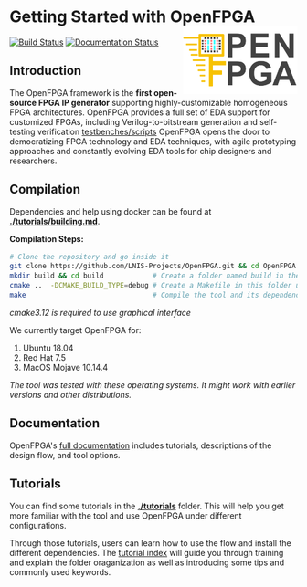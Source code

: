 # Getting Started with OpenFPGA <img src="./docs/source/figures/OpenFPGA_logo.png" width="200" align="right">
[![Build Status](https://travis-ci.org/LNIS-Projects/OpenFPGA.svg?branch=master)](https://travis-ci.org/LNIS-Projects/OpenFPGA)
[![Documentation Status](https://readthedocs.org/projects/openfpga/badge/?version=master)](https://openfpga.readthedocs.io/en/master/?badge=master)

## Introduction
The OpenFPGA framework is the **first open-source FPGA IP generator** supporting highly-customizable homogeneous FPGA architectures. OpenFPGA provides a full set of EDA support for customized FPGAs, including Verilog-to-bitstream generation and self-testing verification [testbenches/scripts](./testbenches/scripts) OpenFPGA opens the door to democratizing FPGA technology and EDA techniques, with agile prototyping approaches and constantly evolving EDA tools for chip designers and researchers.

## Compilation
Dependencies and help using docker can be found at [**./tutorials/building.md**](./tutorials/building.md).

**Compilation Steps:**
```bash
# Clone the repository and go inside it
git clone https://github.com/LNIS-Projects/OpenFPGA.git && cd OpenFPGA
mkdir build && cd build            # Create a folder named build in the OpenPFGA repository
cmake ..  -DCMAKE_BUILD_TYPE=debug # Create a Makefile in this folder using cmake
make                               # Compile the tool and its dependencies
```
*cmake3.12 is required to use graphical interface*

We currently target OpenFPGA for:
 1. Ubuntu 18.04
 2. Red Hat 7.5
 3. MacOS Mojave 10.14.4

*The tool was tested with these operating systems. It might work with earlier versions and other distributions.*

## Documentation
OpenFPGA's [full documentation](https://openfpga.readthedocs.io/en/master/) includes tutorials, descriptions of the design flow, and tool options.

## Tutorials
You can find some tutorials in the [**./tutorials**](./tutorials) folder. This will help you get more familiar with the tool and use OpenFPGA under different configurations. 

Through those tutorials, users can learn how to use the flow and install the different dependencies.
The [tutorial index](./tutorials/tutorial_index.md) will guide you through training and explain the folder oraganization as well as introducing some tips and commonly used keywords.
